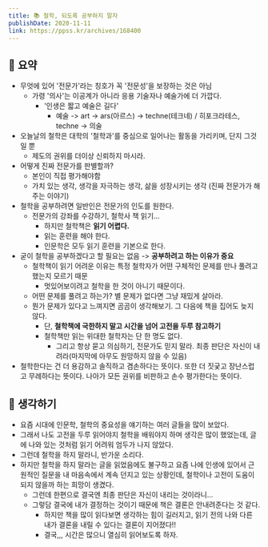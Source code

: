 ```yaml
---
title: 📚 철학, 되도록 공부하지 말자
publishDate: 2020-11-11
link: https://ppss.kr/archives/168400
---
```

## 📝 요약 
- 무엇에 있어 '전문가'라는 칭호가 꼭 '전문성'을 보장하는 것은 아님 
  - 가령 '의사'는 이공계가 아니라 응용 기술자나 예술가에 더 가깝다.
    - '인생은 짧고 예술은 길다'
      - 예술 -> art -> ars(아르스) -> techne(테크네) / 히포크라테스, techne -> 의술  
- 오늘날의 철학은 대학의 '철학과'를 중심으로 일어나는 활동을 가리키며, 단지 그것일 뿐  
  - 제도의 권위를 더이상 신뢰하지 마시라.  
- 어떻게 진짜 전문가를 판별할까?
  - 본인이 직접 평가해야함  
  - 가치 있는 생각, 생각을 자극하는 생각, 삶을 성장시키는 생각 (진짜 전문가가 해주는 이야기)
- 철학을 공부하려면 일반인은 전문가의 인도를 원한다.  
  - 전문가의 강좌를 수강하기, 철학사 책 읽기...
    - 하지만 철학책은 **읽기 어렵다.** 
    - 읽는 훈련을 해야 한다.  
    - 인문학은 모두 읽기 훈련을 기본으로 한다.  
- 굳이 철학을 공부하겠다고 할 필요는 없음 -> **공부하려고 하는 이유가 중요**  
  - 철학책이 읽기 어려운 이유는 특정 철학자가 어떤 구체적인 문제를 만나 풀려고 했는지 모르기 때문 
    - 멋있어보이려고 철학을 한 것이 아니기 때문이다.  
  - 어떤 문제를 풀려고 하는가? 별 문제가 없다면 그냥 재밌게 살아라.  
  - 뭔가 문제가 있다고 느껴지면 곰곰이 생각해보기. 그 다음에 책을 집어도 늦지 않다.  
    - 단, **철학책에 국한하지 말고 시간을 넘어 고전을 두루 참고하기**
    - 철학책만 읽는 위대한 철학자는 단 한 명도 없다.   
      - 그리고 항상 묻고 의심하기, 전문가도 믿지 말라. 최종 판단은 자신이 내려라(마지막에 아무도 원망하지 않을 수 있음)
- 철학한다는 건 더 용감하고 솔직하고 겸손하다는 뜻이다. 또한 더 짓궂고 장난스럽고 무례하다는 뜻이다. 나아가 모든 권위를 비판하고 손수 평가한다는 뜻이다.


## 🤔 생각하기  
- 요즘 시대에 인문학, 철학의 중요성을 얘기하는 여러 글들을 많이 보았다.  
- 그래서 나도 고전을 두루 읽어야지 철학을 배워야지 하며 생각은 많이 했었는데, 글에 나와 있는 것처럼 읽기 어려워 엄두가 나지 않았다.  
- 그런데 철학을 하지 말라니, 반가운 소리다.  
- 하지만 철학을 하지 말라는 글을 읽었음에도 불구하고 요즘 나에 인생에 있어서 근원적인 질문을 내 마음속에서 계속 던지고 있는 상황인데, 철학이나 고전이 도움이 되지 않을까 하는 희망이 생겼다.  
  - 그런데 한편으로 결국엔 최종 판단은 자신이 내리는 것이라니... 
  - 그렇담 결국에 내가 결정하는 것이기 때문에 책은 결론은 안내려준다는 것 같다.     
    - 하지만 책을 많이 읽다보면 생각하는 힘이 길러지고, 읽기 전의 나와 다른 내가 결론을 내릴 수 있다는 결론이 지어졌다!! 
    - 결국,,, 시간은 많으니 열심히 읽어보도록 하자.  